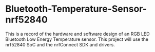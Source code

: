 # Bluetooth-Temperature-Sensor-nrf52840
This is a record of the hardware and software design of an RGB LED Bluetooth Low Energy Temperature sensor. This project will use the nrf52840 SoC and the nrfConnect SDK and drivers.
